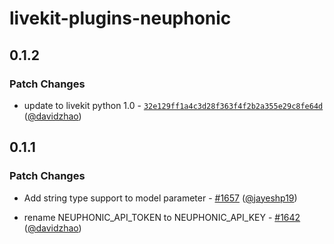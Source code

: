 # livekit-plugins-neuphonic

## 0.1.2

### Patch Changes

- update to livekit python 1.0 - [`32e129ff1a4c3d28f363f4f2b2a355e29c8fe64d`](https://github.com/livekit/agents/commit/32e129ff1a4c3d28f363f4f2b2a355e29c8fe64d) ([@davidzhao](https://github.com/davidzhao))

## 0.1.1

### Patch Changes

- Add string type support to model parameter - [#1657](https://github.com/livekit/agents/pull/1657) ([@jayeshp19](https://github.com/jayeshp19))

- rename NEUPHONIC_API_TOKEN to NEUPHONIC_API_KEY - [#1642](https://github.com/livekit/agents/pull/1642) ([@davidzhao](https://github.com/davidzhao))
